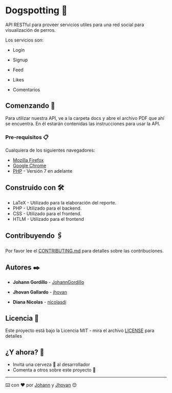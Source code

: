 # Dogspotting :dog:

API RESTful para proveer servicios utiles para una red social para visualización de perros.

Los servicios son:

* Login

* Signup

* Feed

* Likes

* Comentarios

## Comenzando 🚀

Para utilizar nuestra API, ve a la carpeta docs y abre el archivo PDF que ahí se encuentra. 
En él estarán contenidas las instrucciones para usar la API.

### Pre-requisitos 📋

Cualquiera de los siguientes navegadores: 

* [Mozilla Firefox](https://www.mozilla.org/en-US/firefox/new/)
* [Google Chrome](https://www.google.com/chrome/)
* [PHP](https://www.php.net/downloads.php) - Versión 7 en adelante

## Construido con 🛠️

* LaTeX - Utilizado para la elaboración del reporte.
* PHP - Utilizado para el backend.
* CSS - Utilizado para el frontend.
* HTLM - Utilizado para el frontend

## Contribuyendo 🖇️

Por favor lee el [CONTRIBUTING.md](CONTRIBUTING.md) para detalles
sobre las contribuciones.

## Autores ✒️

* **Johann Gordillo** - [JohannGordillo](https://github.com/JohannGordillo)

* **Jhovan Gallardo** - [jhovan](https://github.com/jhovan)
* **Diana Nicolas**   - [nicolasdi](https://github.com/nicolasdi)

## Licencia 📄

Este proyecto está bajo la Licencia MIT - mira el archivo [LICENSE](LICENSE) para detalles

## ¿Y ahora? 🎁

* Invita una cerveza 🍺 al desarrollador
* Comenta a otros sobre este proyecto 📢

---
⌨️ con ❤️ por [Johann](https://github.com/JohannGordillo) y [Jhovan](https://github.com/jhovan) 😊
